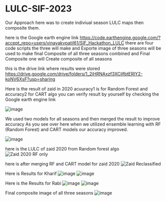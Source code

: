 # LULC-SIF-2023

Our Approach here was to create indiviual season LULC maps then composite them.

here is the Google earth engine link 
https://code.earthengine.google.com/?accept_repo=users/vinayakvpatil61/SIF_Hackathon_LULC
there are four code scripts
the three will make and Exporte image of three seasons will be used to make final Composite of all three seasons combined 
and Final Composite one will Create composite of all seasons

this is the drive link where results were stored 
https://drive.google.com/drive/folders/1_2iHRNAxzf3XCilfbtERlY2-koNV6XsF?usp=sharing

Here is the result of zaid in 2020 
acuuracy1 is for Random Forest and accuracy2 for CART algo 
you can verify result by yourself by checking the Google earth engine link



![image](https://github.com/VinayakP007/LULC-SIF-2023/assets/153257058/e9848c55-0987-40d1-9368-add18074e833)



We used two models for all seasons and then merged the result to improve accuracy 
As you see over here when we utilized ensemble learning with RF (Random Forest) and CART models our accuracy improved.


![image](https://github.com/VinayakP007/LULC-SIF-2023/assets/153257058/1ef7fece-39c8-4384-a4a5-2af4f6ded26a)

here is the LULC of zaid 2020 from Random forest algo 
![Zaid 2020 RF only](https://github.com/VinayakP007/LULC-SIF-2023/assets/153257058/fc9f1012-4697-446d-9b32-3233886c2934)


here is after merging RF and CART model for zaid 2020 
![Zaid Reclassified](https://github.com/VinayakP007/LULC-SIF-2023/assets/153257058/ef48c12e-fc48-4270-95b3-a5e155719182)



Here is Results for Kharif 
![image](https://github.com/VinayakP007/LULC-SIF-2023/assets/153257058/d6311e1d-611d-4d0b-bb9f-84d8446de7b7)
![image](https://github.com/VinayakP007/LULC-SIF-2023/assets/153257058/d56a5446-8910-43ef-aaa9-33177a7d7374)

Here is the Results for Rabi
![image](https://github.com/VinayakP007/LULC-SIF-2023/assets/153257058/168eecd3-cda7-449e-aa59-74d9eb10cd2c)
![image](https://github.com/VinayakP007/LULC-SIF-2023/assets/153257058/d2033ddb-bfce-4ac0-88ec-d49a6d13c3d9)


Final composite image of all three seasons 
![image](https://github.com/VinayakP007/LULC-SIF-2023/assets/153257058/e1c50ffa-4d2c-4cb8-a80c-a4b55259a423)
